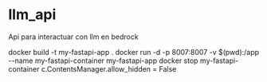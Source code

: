 # llm_api
Api para interactuar con llm en bedrock


docker build -t my-fastapi-app .
docker run -d -p 8007:8007 -v $(pwd):/app --name my-fastapi-container my-fastapi-app
docker stop my-fastapi-container
c.ContentsManager.allow_hidden = False